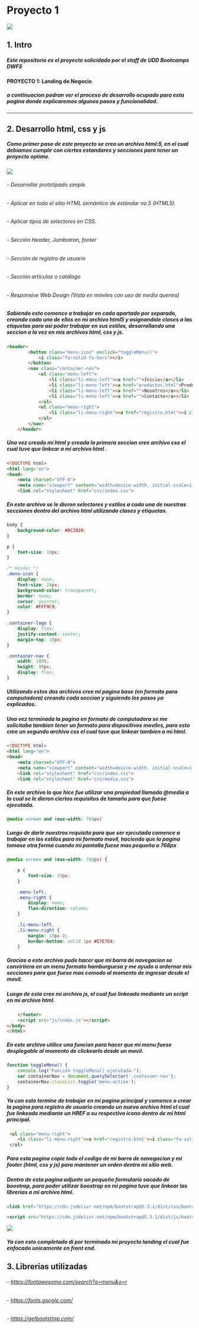 # Proyecto 1

![](https://media.discordapp.net/attachments/1117631627741384845/1136002963928785049/Diseno_sin_titulo_1.png)

## 1. Intro

##### Este repositorio es el proyecto solicidado por el staff de UDD Bootcamps DWFS
**PROYECTO 1: Landing de Negocio** 
##### a continuacion podran ver el proceso de desarrollo ocupado para esta pagina donde explicaremos algunos pasos y funcionalidad.


------------

## 2. Desarrollo html, css y js

##### Como primer paso de este proyecto se creo un archivo html:5, en el cual debiamos cumplir con ciertos estandares y secciones para tener un proyecto optimo.

![]([https://raw.githubusercontent.com/UDDBootcamp/BOOT-M1-SEM4-PROY1/main/demo/layout.png?token=GHSAT0AAAAAACFMATL3RCQ4KG3BTENMQQAEZHVFYJQ](https://scontent.xx.fbcdn.net/v/t1.15752-9/372369964_646607697241705_2669185802259864646_n.png?stp=dst-png_s480x480&_nc_cat=101&ccb=1-7&_nc_sid=aee45a&_nc_ohc=HmbKY3eKAFMAX8YFInM&_nc_oc=AQl0npoCgRX7YgL_iEzGhh23GkNcKUKDBGKLMIBs2nVmMACrl9dhzA7kSKvC6QwXUmh5xAn20rSzqvIBphVYAFLA&_nc_ad=z-m&_nc_cid=0&_nc_ht=scontent.xx&oh=03_AdRs6a9h2H8DLWKRFe6nm9JS8KczDxC_5kt_Tp52sFKbLg&oe=651C9DFD))
###### -  Desarrollar prototipado simple.
###### -  Aplicar en todo el sitio HTML semántico de estándar no.5 (HTML5).
###### -  Aplicar tipos de selectores en CSS.
###### -  Sección Header, Jumbotron, footer
###### -  Sección de registro de usuario
###### - Sección artículos o catálogo
###### - Responsive Web Design (Vista en móviles con uso de media queries)



##### Sabiendo esto comence a trabajar en cada apartado por separado, creando cada uno de ellos en mi archivo html5 y asignandole clases a las etiquetas para asi poder trabajar en sus estilos, desarrollando una seccion a la vez en mis archivos html, css y js.
```html
<header>
        <button class="menu-icon" onclick="toggleMenu()">
            <i class="fa-solid fa-bars"></i>
        </button>
        <nav class="container-nav">
            <ul class="menu-left">
                <li class="li-menu-left"><a href="">Inicio</a></li>
                <li class="li-menu-left"><a href="productos.html">Productos</a></li>
                <li class="li-menu-left"><a href="">Nosotros</a></li>
                <li class="li-menu-left"><a href="">Contacto</a></li>
            </ul>
            <ul class="menu-right">
                <li class="li-menu-right"><a href="registro.html"><i class="fa-solid fa-user"></i></a></li>
            </ul>
        </nav>
    </header>
```
##### Una vez creado mi html y creada la primera seccion cree archivo css el cual tuve que linkear a mi archivo html .

```html
<!DOCTYPE html>
<html lang="en">
<head>
    <meta charset="UTF-8">
    <meta name="viewport" content="width=device-width, initial-scale=1.0">
    <link rel="stylesheet" href="css/index.css">

```

##### En este archivo se le dieron selectores y estilos a cada una de nuestras secciones dentro del archivo html utilizando clases y etiquetas.
```css
body {
    background-color: #8C2020;
}

p {
    font-size: 19px;
}

/* Header */
.menu-icon {
    display: none;
    font-size: 24px;
    background-color: transparent;
    border: none;
    cursor: pointer;
    color: #FFF9C9;
}

.container-logo {
    display: flex;
    justify-content: center;
    margin-top: 10px;
}

.container-nav {
    width: 100%;
    height: 90px;
    display: flex;
}
```
##### Utilizando estos dos archivos cree mi pagina base (en formato para computadora) creando cada seccion y siguiendo los pasos ya explicados. 
##### Una vez terminada la pagina en formato de computadora se me solicitaba tambien tener un formato para dispositivos moviles, para esto cree un segundo archivo css el cual tuve que linkear tambien a mi html.
```html
<!DOCTYPE html>
<html lang="en">
<head>
    <meta charset="UTF-8">
    <meta name="viewport" content="width=device-width, initial-scale=1.0">
    <link rel="stylesheet" href="css/index.css">
    <link rel="stylesheet" href="css/media.css">
```
##### En este archivo lo que hice fue utilizar una propiedad llamada @media a la cual se le dieron ciertos requisitos de tamaño para que fuese ejecutada.

```css
@media screen and (max-width: 768px) 
```

##### Luego de darle nuestros requisito para que ser ejecutada comence a trabajar en los estilos para mi formato movil, haciendo que la pagina tomase otra forma cuando mi pantalla fuese mas pequeña a 768px

```css
@media screen and (max-width: 768px) {

    p {
        font-size: 19px;
    }

    .menu-left,
    .menu-right {
        display: none;
        flex-direction: column;
    }

    .li-menu-left,
    .li-menu-right {
        margin: 10px 0;
        border-bottom: solid 1px #E7E7E4;
    }

```
##### Gracias a este archivo pude hacer que mi barra de navegacion se convirtiera en un menu formato hamburguesa y me ayudo a ordernar mis secciones para que fuese mas comodo al momento de ingresar desde el movil.

##### Luego de esto cree mi archivo js, el cual fue linkeado mediante un script en mi archivo html.
```html
    </footer>
    <script src="js/index.js"></script>
</body>
</html>
```
##### En este archivo utilice una funcion para hacer que mi menu fuese desplegable al momento de clickearlo desde un movil.
```javascript
function toggleMenu() {
    console.log("Función toggleMenu() ejecutada.");
    var containerNav = document.querySelector('.container-nav');
    containerNav.classList.toggle('menu-active');
}
```
##### Ya con esto termine de trabajar en mi pagina principal y comence a crear la pagina para registro de usuario creando un nuevo archivo html el cual fue linkeado mediante un HREF a su respectivo icono dentro de mi html principal.
```html
 <ul class="menu-right">
    <li class="li-menu-right"><a href="registro.html"><i class="fa-solid fa-user"></i></a></li>
 </ul>
```
##### Para esta pagina copie todo el codigo de mi barra de navegacion y mi footer (html, css y js) para mantener un orden dentro mi sitio web.
##### Dentro de esta pagina adjunte un pequeño formulario sacado de boostrap, para poder utilizar boostrap en mi pagina tuve que linkear las librerias a mi archivo html.
```html
<link href="https://cdn.jsdelivr.net/npm/bootstrap@5.3.1/dist/css/bootstrap.min.css" rel="stylesheet" integrity="sha384-4bw+/aepP/YC94hEpVNVgiZdgIC5+VKNBQNGCHeKRQN+PtmoHDEXuppvnDJzQIu9" crossorigin="anonymous">

<script src="https://cdn.jsdelivr.net/npm/bootstrap@5.3.1/dist/js/bootstrap.bundle.min.js" integrity="sha384-HwwvtgBNo3bZJJLYd8oVXjrBZt8cqVSpeBNS5n7C8IVInixGAoxmnlMuBnhbgrkm" crossorigin="anonymous"></script>

```
![](https://scontent.xx.fbcdn.net/v/t1.15752-9/372419919_1031233591647883_6495145689122495544_n.png?stp=dst-png_p403x403&_nc_cat=105&ccb=1-7&_nc_sid=aee45a&_nc_ohc=MEnAaHXU_34AX_1ga0j&_nc_ad=z-m&_nc_cid=0&_nc_ht=scontent.xx&oh=03_AdQyp8hr5bRu8T8lJFZaSJRXtxIL87hIOqc-ODjpjTw2qQ&oe=651CC26C)

##### Ya con esto completado di por terminado mi proyecto landing el cual fue enfocado unicamente en front end.

## 3. Librerias utilizadas

###### - https://fontawesome.com/search?q=menu&o=r
###### - https://fonts.google.com/
###### - https://getbootstrap.com/

